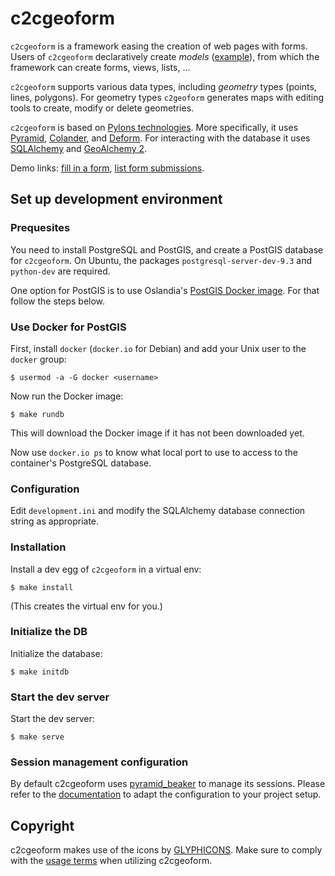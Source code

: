 # c2cgeoform

`c2cgeoform` is a framework easing the creation of web pages with forms. Users
of `c2cgeoform` declaratively create *models*
([example](c2cgeoform/pully/model.py)), from which the framework
can create forms, views, lists, …

`c2cgeoform` supports various data types, including *geometry* types (points,
lines, polygons). For geometry types `c2geoform` generates maps with editing
tools to create, modify or delete geometries.

`c2cgeoform` is based on [Pylons technologies](http://www.pylonsproject.org/).
More specifically, it uses
[Pyramid](http://docs.pylonsproject.org/en/latest/docs/pyramid.html),
[Colander](http://colander.readthedocs.org/en/latest/), and
[Deform](http://deform.readthedocs.org/en/latest/). For interacting with the
database it uses [SQLAlchemy](http://www.sqlalchemy.org/) and
[GeoAlchemy 2](https://geoalchemy-2.readthedocs.org/en/latest/).

Demo links: [fill in
a form](http://mapfish-geoportal.demo-camptocamp.com/c2cgeoform/wsgi/fouille/form/),
[list form
submissions](http://mapfish-geoportal.demo-camptocamp.com/c2cgeoform/wsgi/fouille/).

## Set up development environment

### Prequesites

You need to install PostgreSQL and PostGIS, and create a PostGIS database for
`c2cgeoform`. On Ubuntu, the packages `postgresql-server-dev-9.3` and
`python-dev` are required.

One option for PostGIS is to use Oslandia's [PostGIS Docker
image](http://www.oslandia.com/full-spatial-database-power-in-2-lines-en.html).
For that follow the steps below.

### Use Docker for PostGIS

First, install `docker` (`docker.io` for Debian) and add your Unix user
to the `docker` group:

```shell
$ usermod -a -G docker <username>
```

Now run the Docker image:

```shell
$ make rundb
```

This will download the Docker image if it has not been downloaded yet.

Now use `docker.io ps` to know what local port to use to access to
the container's PostgreSQL database.

### Configuration

Edit `development.ini` and modify the SQLAlchemy database connection string as
appropriate.

### Installation

Install a dev egg of `c2cgeoform` in a virtual env:

```shell
$ make install
```

(This creates the virtual env for you.)

### Initialize the DB

Initialize the database:

```shell
$ make initdb
```

### Start the dev server

Start the dev server:

```shell
$ make serve
```

### Session management configuration

By default c2cgeoform uses [pyramid_beaker](https://pypi.python.org/pypi/pyramid_beaker)
to manage its sessions. Please refer to the [documentation](http://beaker.readthedocs.org)
to adapt the configuration to your project setup.

Copyright
----------
c2cgeoform makes use of the icons by [GLYPHICONS](http://glyphicons.com).
Make sure to comply with the [usage terms](http://glyphicons.com/license/) when
utilizing c2cgeoform.
